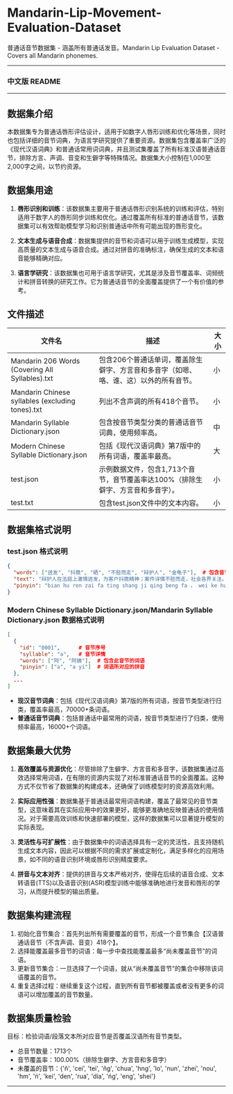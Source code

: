 # Mandarin-Lip-Movement-Evaluation-Dataset
普通话音节数据集 - 涵盖所有普通话发音。Mandarin Lip Evaluation Dataset - Covers all Mandarin phonemes.

---

### 中文版 README

---

## 数据集介绍

本数据集专为普通话唇形评估设计，适用于如数字人唇形训练和优化等场景，同时也包括详细的音节词典，为语言学研究提供了重要资源。数据集包含覆盖率广泛的《现代汉语词典》和普通话常用词词典，并且测试集覆盖了所有标准汉语普通话音节，排除方言、声调、音变和生僻字等特殊情况。数据集大小控制在1,000至2,000字之间，以节约资源。

## 数据集用途

1. **唇形识别和训练**：该数据集主要用于普通话唇形识别系统的训练和评估，特别适用于数字人的唇形同步训练和优化。通过覆盖所有标准的普通话音节，该数据集可以有效帮助模型学习和识别普通话中所有可能出现的唇形变化。

2. **文本生成与语音合成**：数据集提供的音节和词语可以用于训练生成模型，实现高质量的文本生成与语音合成。通过对拼音的准确标注，确保生成的文本和语音能够精确对应。

3. **语言学研究**：该数据集也可用于语言学研究，尤其是涉及音节覆盖率、词频统计和拼音转换的研究工作。它为普通话音节的全面覆盖提供了一个有价值的参考。

## 文件描述

| 文件名 | 描述 | 大小 |
| ------ | ---- | ---- |
| Mandarin 206 Words (Covering All Syllables).txt | 包含206个普通话单词，覆盖除生僻字、方言音和多音字（如嗯、咯、谁、这）以外的所有音节。 | 小 |
| Mandarin Chinese syllables (excluding tones).txt | 列出不含声调的所有418个音节。 | 小 |
| Mandarin Syllable Dictionary.json | 包含按音节类型分类的普通话音节词典，使用频率高。 | 中 |
| Modern Chinese Syllable Dictionary.json | 包括《现代汉语词典》第7版中的所有词语，覆盖率最高。 | 大 |
| test.json | 示例数据文件，包含1,713个音节，音节覆盖率达100%（排除生僻字、方言音和多音字）。 | 小 |
| test.txt | 包含test.json文件中的文本内容。 | 小 |

## 数据集格式说明

### test.json 格式说明

```json
{
  "words": ["迸发", "抖擞", "晒", "不胫而走", "辩护人", "金龟子"],  # 包含音节的词语
  "text": "辩护人在法庭上激情迸发，为客户抖擞精神；案件详情不胫而走，社会各界关注。外面的金龟子在阳光下晒得慵懒。",  # 大模型根据词语生成的文本
  "pinyin": "bian hu ren zai fa ting shang ji qing beng fa ， wei ke hu dou sou jing shen ； an jian xiang qing bu jing er zou ， she hui ge jie guan zhu 。 wai mian de jin gui zi zai yang guang xia shai de yong lan 。"  # text文本所对应的拼音（不含声调）
}
```

### Modern Chinese Syllable Dictionary.json/Mandarin Syllable Dictionary.json 数据格式说明

```json
[
  {
    "id": "0001",      # 音节序号
    "syllable": "a",   # 音节详情
    "words": ["阿", "阿姨"],  # 包含此音节的词语
    "pinyin": ["a", "a yi"]  # 词语所对应的拼音
  },
  ...
]
```

- **现汉音节词典**：包括《现代汉语词典》第7版的所有词语，按音节类型进行归类，覆盖率最高，70000+条词语。
- **普通话音节词典**：包括普通话中最常用的词语，按音节类型进行了归类，使用频率最高，16000+个词语。

## 数据集最大优势

1. **高效覆盖与资源优化**：尽管排除了生僻字、方言音和多音字，该数据集通过高效选择常用词语，在有限的资源内实现了对标准普通话音节的全面覆盖。这种方式不仅节省了数据集的构建成本，还确保了训练模型时的资源高效利用。

2. **实际应用性强**：数据集基于普通话最常用词语构建，覆盖了最常见的音节类型，这意味着其在实际应用中的效果更好，能够更准确地反映普通话的使用情况。对于需要高效训练和快速部署的模型，这样的数据集可以显著提升模型的实际表现。

3. **灵活性与可扩展性**：由于数据集中的词语选择具有一定的灵活性，且支持随机生成文本内容，因此可以根据不同的需求扩展或定制化，满足多样化的应用场景，如不同的语音识别环境或唇形识别精度要求。

4. **拼音与文本对齐**：提供的拼音与文本严格对齐，使得在后续的语音合成、文本转语音(TTS)以及语音识别(ASR)模型训练中能够准确地进行发音和唇形的学习，从而提升模型的输出质量。

## 数据集构建流程

1. 初始化音节集合：首先列出所有需要覆盖的音节，形成一个音节集合【汉语普通话音节（不含声调、音变）418个】。
2. 选择能覆盖最多音节的词语：每一步中查找能覆盖最多“尚未覆盖音节”的词语。
3. 更新音节集合：一旦选择了一个词语，就从“尚未覆盖音节”的集合中移除该词语覆盖的音节。
4. 重复选择过程：继续重复这个过程，直到所有音节都被覆盖或者没有更多的词语可以增加覆盖的音节数量。

## 数据集质量检验

目标：检验词语/段落文本所对应音节是否覆盖汉语所有音节类型。

- 总音节数量：1713个
- 音节覆盖率：100.00%（排除生僻字、方言音和多音字）
- 未覆盖的音节：{'ň', 'cei', 'tei', 'ňg', 'chua', 'hng', 'lo', 'nun', 'zhei', 'nou', 'hm', 'ń', 'kei', 'den', 'rua', 'dia', 'ńg', 'eng', 'shei'}

---
